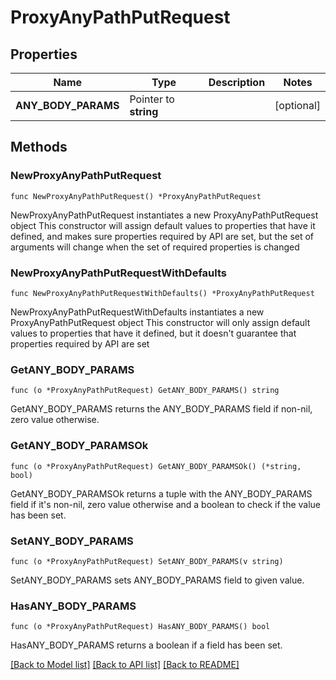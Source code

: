 # ProxyAnyPathPutRequest

## Properties

Name | Type | Description | Notes
------------ | ------------- | ------------- | -------------
**ANY_BODY_PARAMS** | Pointer to **string** |  | [optional] 

## Methods

### NewProxyAnyPathPutRequest

`func NewProxyAnyPathPutRequest() *ProxyAnyPathPutRequest`

NewProxyAnyPathPutRequest instantiates a new ProxyAnyPathPutRequest object
This constructor will assign default values to properties that have it defined,
and makes sure properties required by API are set, but the set of arguments
will change when the set of required properties is changed

### NewProxyAnyPathPutRequestWithDefaults

`func NewProxyAnyPathPutRequestWithDefaults() *ProxyAnyPathPutRequest`

NewProxyAnyPathPutRequestWithDefaults instantiates a new ProxyAnyPathPutRequest object
This constructor will only assign default values to properties that have it defined,
but it doesn't guarantee that properties required by API are set

### GetANY_BODY_PARAMS

`func (o *ProxyAnyPathPutRequest) GetANY_BODY_PARAMS() string`

GetANY_BODY_PARAMS returns the ANY_BODY_PARAMS field if non-nil, zero value otherwise.

### GetANY_BODY_PARAMSOk

`func (o *ProxyAnyPathPutRequest) GetANY_BODY_PARAMSOk() (*string, bool)`

GetANY_BODY_PARAMSOk returns a tuple with the ANY_BODY_PARAMS field if it's non-nil, zero value otherwise
and a boolean to check if the value has been set.

### SetANY_BODY_PARAMS

`func (o *ProxyAnyPathPutRequest) SetANY_BODY_PARAMS(v string)`

SetANY_BODY_PARAMS sets ANY_BODY_PARAMS field to given value.

### HasANY_BODY_PARAMS

`func (o *ProxyAnyPathPutRequest) HasANY_BODY_PARAMS() bool`

HasANY_BODY_PARAMS returns a boolean if a field has been set.


[[Back to Model list]](../README.md#documentation-for-models) [[Back to API list]](../README.md#documentation-for-api-endpoints) [[Back to README]](../README.md)


